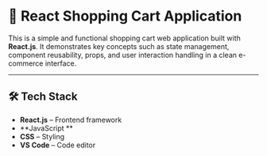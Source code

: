 # 🛒 React Shopping Cart Application

This is a simple and functional shopping cart web application built with **React.js**. It demonstrates key concepts such as state management, component reusability, props, and user interaction handling in a clean e-commerce interface.

---
## 🛠️ Tech Stack

- **React.js** – Frontend framework
- **JavaScript **
- **CSS** – Styling
- **VS Code** – Code editor

